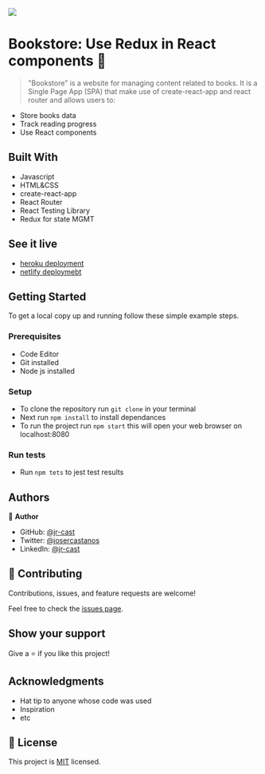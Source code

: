 ![](https://img.shields.io/badge/Microverse-blueviolet)

# Bookstore: Use Redux in React components 🔩

> "Bookstore" is a website for managing content related to books. It is a Single Page App (SPA) that make use of create-react-app and react router and allows users to:

* Store books data
* Track reading progress
* Use React components

## Built With

- Javascript
- HTML&CSS
- create-react-app
- React Router
- React Testing Library 
- Redux for state MGMT

## See it live

- [heroku deployment]()
- [netlify deploymebt]()

## Getting Started

To get a local copy up and running follow these simple example steps.

### Prerequisites

- Code Editor
- Git installed
- Node js installed 

### Setup

- To clone the repository run `git clone` in your terminal
- Next run `npm install` to install dependances
- To run the project run `npm start` this will open your web browser on localhost:8080


### Run tests

- Run `npm tets` to jest test results


## Authors

👤 **Author**

- GitHub: [@jr-cast](https://github.com/jr-cast)
- Twitter: [@josercastanos](https://twitter.com/josercastanos)
- LinkedIn: [@jr-cast](https://linkedin.com/in/jr-cast)

## 🤝 Contributing

Contributions, issues, and feature requests are welcome!

Feel free to check the [issues page](../../issues/).

## Show your support

Give a ⭐️ if you like this project!

## Acknowledgments

- Hat tip to anyone whose code was used
- Inspiration
- etc

## 📝 License

This project is [MIT](./LICENSE) licensed.
